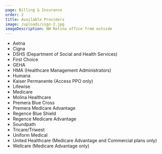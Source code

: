 ```yaml
---
page: Billing & Insurance
order: 2
title: Available Providers
image: /uploads/sign-2.jpg
imageDescription: NW Retina office from outside
---
```

* Aetna
* Cigna
* DSHS (Department of Social and Health Services)
* First Choice
* GEHA
* HMA (Healthcare Management Administrators)
* Humana
* Kaiser Permanente (Access PPO only)
* Lifewise
* Medicare
* Molina Healthcare
* Premera Blue Cross
* Premera Medicare Advantage
* Regence Blue Shield
* Regence Medicare Advantage
* Soundpath
* Tricare/Triwest
* Uniform Medical
* United Healthcare (Medicare Advantage and Commercial plans only)
* Wellcare (Medicare Advantage only)